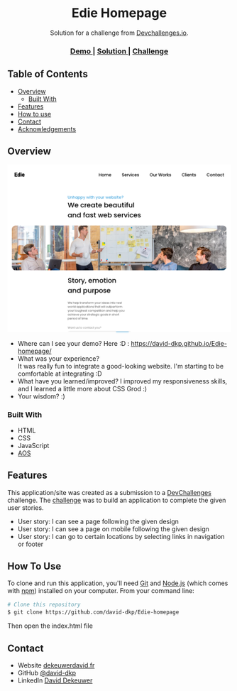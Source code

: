 <!-- Please update value in the {}  -->

<h1 align="center">Edie Homepage</h1>

<div align="center">
   Solution for a challenge from  <a href="http://devchallenges.io" target="_blank">Devchallenges.io</a>.
</div>

<div align="center">
  <h3>
    <a href="https://david-dkp.github.io/Edie-homepage/">
      Demo
    </a>
    <span> | </span>
    <a href="https://devchallenges.io/solutions/BXZp8SuDJmkwzD8I0fEl">
      Solution
    </a>
    <span> | </span>
    <a href="https://devchallenges.io/challenges/xobQBuf8zWWmiYMIAZe0">
      Challenge
    </a>
  </h3>
</div>

<!-- TABLE OF CONTENTS -->

## Table of Contents

-   [Overview](#overview)
    -   [Built With](#built-with)
-   [Features](#features)
-   [How to use](#how-to-use)
-   [Contact](#contact)
-   [Acknowledgements](#acknowledgements)

<!-- OVERVIEW -->

## Overview

![screenshot](screenshots/screen1.png)

-   Where can I see your demo? Here :D : https://david-dkp.github.io/Edie-homepage/
-   What was your experience?  
    It was really fun to integrate a good-looking website. I'm starting to be comfortable at integrating :D
-   What have you learned/improved?
    I improved my responsiveness skills, and I learned a little more about CSS Grod :)
-   Your wisdom? :)

### Built With

<!-- This section should list any major frameworks that you built your project using. Here are a few examples.-->

-   HTML
-   CSS
-   JavaScript
-   [AOS](https://michalsnik.github.io/aos/)

## Features

<!-- List the features of your application or follow the template. Don't share the figma file here :) -->

This application/site was created as a submission to a [DevChallenges](https://devchallenges.io/challenges) challenge. The [challenge](https://devchallenges.io/challenges/xobQBuf8zWWmiYMIAZe0) was to build an application to complete the given user stories.

-   User story: I can see a page following the given design
-   User story: I can see a page on mobile following the given design
-   User story: I can go to certain locations by selecting links in navigation or footer

## How To Use

<!-- Example: -->

To clone and run this application, you'll need [Git](https://git-scm.com) and [Node.js](https://nodejs.org/en/download/) (which comes with [npm](http://npmjs.com)) installed on your computer. From your command line:

```bash
# Clone this repository
$ git clone https://github.com/david-dkp/Edie-homepage

```

Then open the index.html file

## Contact

-   Website [dekeuwerdavid.fr](https://dekeuwerdavid.fr)
-   GitHub [@david-dkp](https://github.com/david-dkp)
-   LinkedIn [David Dekeuwer](https://www.linkedin.com/in/david-dekeuwer-1940a01b9/)
